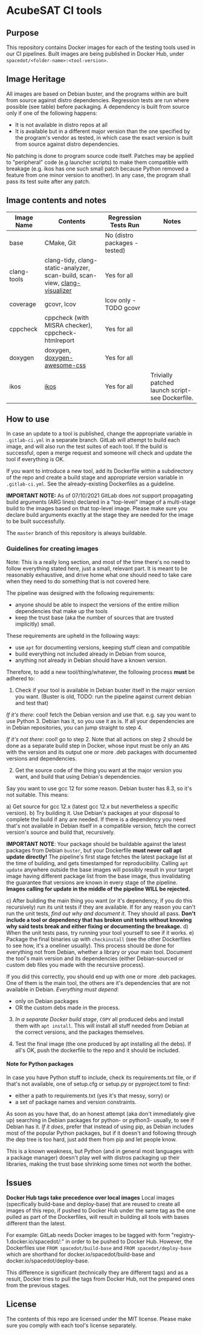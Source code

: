# AcubeSAT CI tools


## Purpose

This repository contains Docker images for each of the testing tools used in our CI pipelines.
Built images are being published in Docker Hub, under `spacedot/<folder-name>:<tool-version>`.

## Image Heritage

All images are based on Debian buster, and the programs within are built from source against
distro dependencies. Regression tests are run where possible (see table) before packaging.
A dependency is built from source only if one of the following happens:

- It is not available in distro repos at all
- It is available but in a different major version than the one specified by the program's
vendor as tested, in which case the exact version is built from source against distro
dependencies.

No patching is done to program source code itself. Patches may be applied to "peripheral" code
(e.g launcher scripts) to make them compatible with breakage (e.g. ikos has one such small patch
because Python removed a feature from one minor version to another). In any case, the program
shall pass its test suite after any patch.

## Image contents and notes
| **Image Name** | **Contents**                                                                                                                  | **Regression Tests Run**      | **Notes**                                       |
|----------------|-------------------------------------------------------------------------------------------------------------------------------|-------------------------------|-------------------------------------------------|
| base           | CMake, Git                                                                                                                    | No (distro packages - tested) |                                                 |
| clang-tools    | clang-tidy, clang-static-analyzer, scan-build, scan-view, [clang-visualizer](https://github.com/austinbhale/Clang-Visualizer) | Yes for all                   |                                                 |
| coverage       | gcovr, lcov                                                                                                                   | lcov only - TODO gcovr        |                                                 |
| cppcheck       | cppcheck (with MISRA checker), cppcheck-htmlreport                                                                            | Yes for all                   |                                                 |
| doxygen        | doxygen, [doxygen-awesome-css](https://github.com/jothepro/doxygen-awesome-css)                                               | Yes for all                   |                                                 |
| ikos           | [ikos](https://github.com/NASA-SW-VnV/ikos)                                                                                   | Yes for all                   | Trivially patched launch script-see Dockerfile. |


## How to use

In case an update to a tool is published, change the appropriate variable in `.gitlab-ci.yml`
in a separate branch. GitLab will attempt to build each image, and will also run the test suites
of each tool. If the build is successful, open a merge request and someone will check and update
the tool if everything is OK.

If you want to introduce a new tool, add its Dockerfile within a subdirectory of the repo and
create a build stage and appropriate version variable in `.gitlab-ci.yml`.
See the already-existing Dockerfiles as a guideline.

**IMPORTANT NOTE:** As of 07/10/2021 GitLab does *not* support propagating build arguments
(ARG lines) declared in a "top-level" image of a multi-stage build to the images based on
that top-level image. Please make sure you declare build arguments exactly at the stage they
are needed for the image to be built successfully.

The `master` branch of this repository is always buildable.

### Guidelines for creating images

Note: This is a really long section, and most of the time there's no need to follow everything
stated here, just a small, relevant part. It is meant to be reasonably exhaustive, and drive
home what one should need to take care when they need to do something that is not covered here.

The pipeline was designed with the following requirements:
- anyone should be able to inspect the versions of the entire million dependencies that make
  up the tools 
- keep the trust base (aka the number of sources that are trusted implicitly) small.

These requirements are upheld in the following ways:

- use `apt` for documenting versions, keeping stuff clean and compatible
- build everything not included already in Debian from source,
- anything not already in Debian should have a known version.

Therefore, to add a new tool/thing/whatever, the following process **must** be adhered to:

1. Check if your tool is available in Debian buster itself in the major version you want.
(Buster is old, TODO: run the pipeline against current debian and test that)

*If it's there*: cool! fetch the Debian version and use that. e.g. say you want to use Python 3.
Debian has it, so you use it as is. If all your dependencies are in Debian repositories, you can jump straight to step 4.

*If it's not there*: cool! go to step 2. Note that all actions on step 2 should be done as a
separate build step in Docker, whose input must be only an `ARG` with the version and its
output one or more .deb packages with documented versions and dependencies.

2. Get the source code of the thing you want at the major version you want, 
and build that using Debian's dependencies.

Say you want to use gcc 12 for some reason. Debian buster has 8.3, so it's not suitable.
This means:

a) Get source for gcc 12.x (latest gcc 12.x but nevertheless a specific version). 
b) Try building it. Use Debian's packages at your disposal to complete the build if
any are needed. If there is a dependency you need that's not available in Debian itself
in a compatible version, fetch the correct version's source and build that, recursively.

**IMPORTANT NOTE**: Your package should be buildable against the latest packages from Debian
`buster`, but your Dockerfile **must never call apt update directly!** The pipeline's first
stage fetches the latest package list at the time of building, and gets timestamped for
reproducibility. Calling `apt update` anywhere outside the base images will possibly result
in your target image having different package list from the base image, thus invalidating
the guarantee that versions are known in every stage of the pipeline. **Images calling for
update in the middle of the pipeline WILL be rejected.**

c) After building the main thing you want (or it's dependency, if you do this recursively)
run its unit tests if they are available. If for any reason you can't run the unit tests,
*find out why and document it*. They should all pass.
**Don't include a tool or dependency that has broken unit tests without knowing
why said tests break and either fixing or documenting the breakage.**
d) When the unit tests pass, try running your tool yourself to see if it works.
e) Package the final binaries up with `checkinstall` (see the other Dockerfiles to see how,
it's a oneliner usually). This process should be done for everything not from Debian, whether
a library or your main tool. Document the tool's main version and its dependencies (either
Debian-sourced or custom deb files you made with the recursive process).

If you did this correctly, you should end up with one or more .deb packages.
One of them is the main tool, the others are it's dependencies that are not available in Debian.
*Everything must depend*:
- only on Debian packages
- OR the custom debs made in the process.

3. *In a separate Docker build stage*, `COPY` all produced debs and install them with `apt install`.
This will install all stuff needed from Debian at the correct versions,
and the packages themselves.

4. Test the final image (the one produced by apt installing all the debs).
If all's OK, push the dockerfile to the repo and it should be included. 

#### Note for Python packages

In case you have Python stuff to include, check its requirements.txt file, or if that's not available,
one of setup.cfg or setup.py or pyproject.toml to find:
- either a path to requirements.txt (yes it's that messy, sorry) or 
- a set of package names and version constraints.

As soon as you have that, do an honest attempt (aka don't immediately give up) searching in Debian
packages for python-<yourpackagename> or python3-<yourpackagename> usually, to see if Debian has it.
*If it does*, prefer that instead of using pip, as Debian includes most of the popular Python packages,
but if it doesn't and following through the dep tree is too hard, just add them from pip
and let people know.

This is a known weakness, but Python (and in general most languages with a package manager) doesn't
play well with distros packaging up their libraries, making the trust base shrinking some times
not worth the bother.


## Issues

**Docker Hub tags take precedence over local images**
Local images (specifically build-base and deploy-base) that are reused to create all images of this repo,
if pushed to Docker Hub under the same tag as the one pulled as part of the Dockerfiles, will result in
building all tools with bases different than the latest.

For example: GitLab needs Docker images to be tagged with form "registry-1.docker.io/spacedot/:" in order
to be pushed to Docker Hub. However, the Dockerfiles use `FROM spacedot/build-base` and
`FROM spacedot/deploy-base` which are shorthand for docker.io/spacedot/build-base and
docker.io/spacedot/deploy-base.

This difference is significant (technically they are different tags) and as a result,
Docker tries to pull the tags from Docker Hub, not the prepared ones from the previous stages.

## License
The contents of this repo are licensed under the MIT license. Please make sure you comply with
each tool's license separately.
